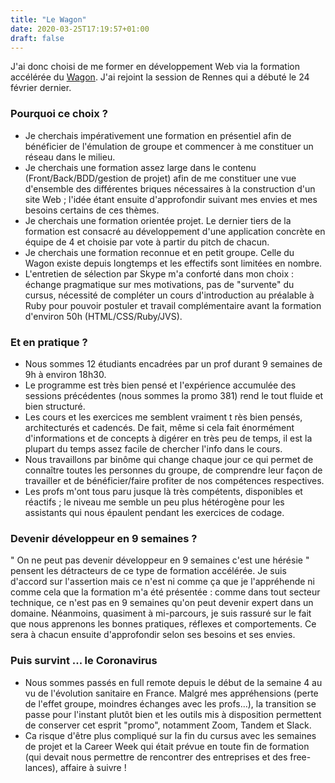 ```yaml
---
title: "Le Wagon"
date: 2020-03-25T17:19:57+01:00
draft: false
---
```

J'ai donc choisi de me former en développement Web via la formation accélérée du [Wagon](https://www.lewagon.com/fr/web-development-course/full-time). J'ai rejoint la session de Rennes qui a débuté le 24 février dernier.

### Pourquoi ce choix ?
* Je cherchais impérativement une formation en présentiel afin de bénéficier de l'émulation de groupe et commencer à me constituer un réseau dans le milieu.
* Je cherchais une formation assez large dans le contenu (Front/Back/BDD/gestion de projet) afin de me constituer une vue d'ensemble des différentes briques nécessaires à la construction d'un site Web ; l'idée étant ensuite d'approfondir suivant mes envies et mes besoins certains de ces thèmes.
* Je cherchais une formation orientée projet. Le dernier tiers de la formation est consacré au développement d'une application concrète en équipe de 4 et choisie par vote à partir du pitch de chacun.
* Je cherchais une formation reconnue et en petit groupe. Celle du Wagon existe depuis longtemps et les effectifs sont limitées en nombre.
* L'entretien de sélection par Skype m'a conforté dans mon choix : échange pragmatique sur mes motivations, pas de "survente" du cursus, nécessité de compléter un cours d'introduction au préalable à Ruby pour pouvoir postuler et travail complémentaire avant la formation d'environ 50h (HTML/CSS/Ruby/JVS).

### Et en pratique ?
* Nous sommes 12 étudiants encadrées par un prof durant 9 semaines de 9h à environ 18h30.
* Le programme est très bien pensé et l'expérience accumulée des sessions précédentes (nous sommes la promo 381) rend le tout fluide et bien structuré.
* Les cours et les exercices me semblent vraiment t rès bien pensés, architecturés et cadencés. De fait, même si cela fait énormément d'informations et de concepts à digérer en très peu de temps, il est la plupart du temps assez facile de chercher l'info dans le cours.
* Nous travaillons par binôme qui change chaque jour ce qui permet de connaître toutes les personnes du groupe, de comprendre leur façon de travailler et de bénéficier/faire profiter de nos compétences respectives.
* Les profs m'ont tous paru jusque là très compétents, disponibles et réactifs ; le niveau me semble un peu plus hétérogène pour les assistants qui nous épaulent pendant les exercices de codage.

### Devenir développeur en 9 semaines ?
" On ne peut pas devenir développeur en 9 semaines c'est une hérésie " pensent les détracteurs de ce type de formation accélérée. Je suis d'accord sur l'assertion mais ce n'est ni comme ça que je l'appréhende ni comme cela que la formation m'a été présentée : comme dans tout secteur technique, ce n'est pas en 9 semaines qu'on peut devenir expert dans un domaine. Néanmoins, quasiment à mi-parcours, je suis rassuré sur le fait que nous apprenons les bonnes pratiques, réflexes et comportements. Ce sera à chacun ensuite d'approfondir selon ses besoins et ses envies.

### Puis survint ... le Coronavirus
* Nous sommes passés en full remote depuis le début de la semaine 4 au vu de l'évolution sanitaire en France. Malgré mes appréhensions (perte de l'effet groupe, moindres échanges avec les profs...), la transition se passe pour l'instant plutôt bien et les outils mis à disposition permettent de conserver cet esprit "promo", notamment Zoom, Tandem et Slack.
* Ca risque d'être plus compliqué sur la fin du cursus avec les semaines de projet et la Career Week qui était prévue en toute fin de formation (qui devait nous permettre de rencontrer des entreprises et des free-lances), affaire à suivre !


